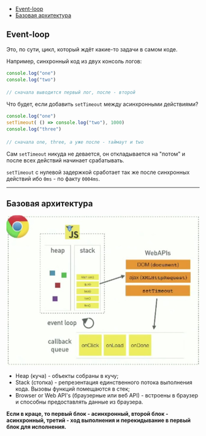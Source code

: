 - [Event-loop](#event-loop)
- [Базовая архитектура](#базовая-архитектура)

## Event-loop

Это, по сути, цикл, который ждёт какие-то задачи в самом коде.

Например, синхронный код из двух консоль логов:

```javascript
console.log("one")
console.log("two")

// сначала выводится первый лог, после - второй
```

Что будет, если добавить `setTimeout` между асинхронными действиями?

```javascript
console.log("one")
setTimeout( () => console.log("two"), 1000)
console.log("three")

// сначала one, three, а уже после - таймаут и two
```

Сам `setTimeout` никуда не девается, он откладывается на "потом" и после всех действий начинает срабатывать.

`setTimeout` с нулевой задержкой сработает так же после синхронных действий ибо `0ms` - по факту `0004ms`.
***

## Базовая архитектура


![GitHub Logo](/MarkDown/img/event-loop.jpg)

* Heap (куча) - объекты собраны в кучу;
* Stack (стопка) - репрезентация единственного потока выполнения кода. Вызовы функций помещаются в стек;
* Browser or Web API's (браузерные или веб API) - встроены в браузер и способны предоставлять данные из браузера.


<b>Если в краце, то первый блок - асинхронный, второй блок - асинхронный, третий - ход выполнения и перекидывание в первый блок для исполнения.</b>
